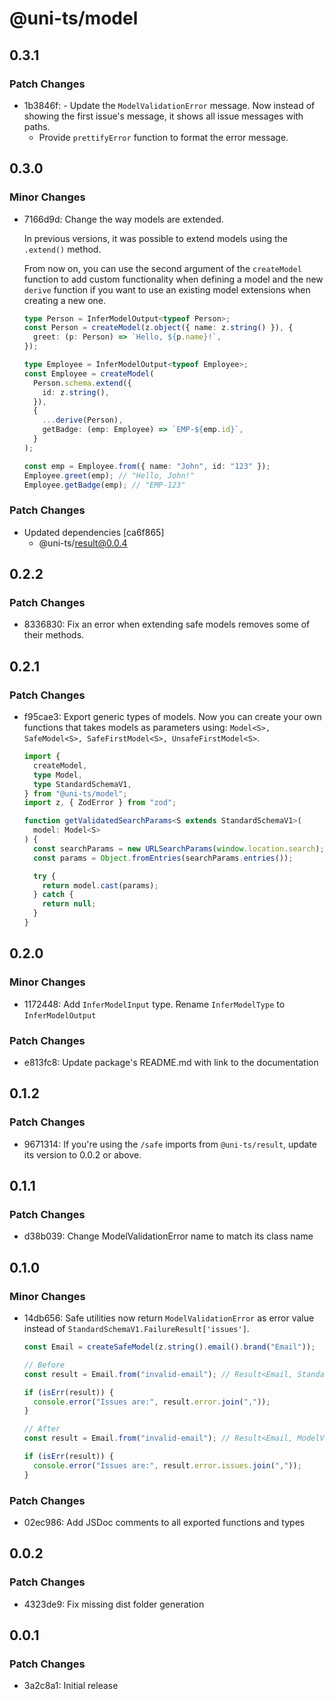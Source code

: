 # @uni-ts/model

## 0.3.1

### Patch Changes

- 1b3846f: - Update the `ModelValidationError` message. Now instead of showing the first issue's message, it shows all issue messages with paths.
  - Provide `prettifyError` function to format the error message.

## 0.3.0

### Minor Changes

- 7166d9d: Change the way models are extended.

  In previous versions, it was possible to extend models using the `.extend()` method.

  From now on, you can use the second argument of the `createModel` function to add custom functionality when defining a model and the new `derive` function if you want to use an existing model extensions when creating a new one.

  ```typescript
  type Person = InferModelOutput<typeof Person>;
  const Person = createModel(z.object({ name: z.string() }), {
    greet: (p: Person) => `Hello, ${p.name}!`,
  });

  type Employee = InferModelOutput<typeof Employee>;
  const Employee = createModel(
    Person.schema.extend({
      id: z.string(),
    }),
    {
      ...derive(Person),
      getBadge: (emp: Employee) => `EMP-${emp.id}`,
    }
  );

  const emp = Employee.from({ name: "John", id: "123" });
  Employee.greet(emp); // "Hello, John!"
  Employee.getBadge(emp); // "EMP-123"
  ```

### Patch Changes

- Updated dependencies [ca6f865]
  - @uni-ts/result@0.0.4

## 0.2.2

### Patch Changes

- 8336830: Fix an error when extending safe models removes some of their methods.

## 0.2.1

### Patch Changes

- f95cae3: Export generic types of models. Now you can create your own functions that takes models as parameters using: `Model<S>, SafeModel<S>, SafeFirstModel<S>, UnsafeFirstModel<S>`.

  ```typescript
  import {
    createModel,
    type Model,
    type StandardSchemaV1,
  } from "@uni-ts/model";
  import z, { ZodError } from "zod";

  function getValidatedSearchParams<S extends StandardSchemaV1>(
    model: Model<S>
  ) {
    const searchParams = new URLSearchParams(window.location.search);
    const params = Object.fromEntries(searchParams.entries());

    try {
      return model.cast(params);
    } catch {
      return null;
    }
  }
  ```

## 0.2.0

### Minor Changes

- 1172448: Add `InferModelInput` type. Rename `InferModelType` to `InferModelOutput`

### Patch Changes

- e813fc8: Update package's README.md with link to the documentation

## 0.1.2

### Patch Changes

- 9671314: If you're using the `/safe` imports from `@uni-ts/result`, update its version to 0.0.2 or above.

## 0.1.1

### Patch Changes

- d38b039: Change ModelValidationError name to match its class name

## 0.1.0

### Minor Changes

- 14db656: Safe utilities now return `ModelValidationError` as error value instead of `StandardSchemaV1.FailureResult['issues']`.

  ```typescript
  const Email = createSafeModel(z.string().email().brand("Email"));

  // Before
  const result = Email.from("invalid-email"); // Result<Email, StandardSchemaV1.FailureResult['issues']>

  if (isErr(result)) {
    console.error("Issues are:", result.error.join(","));
  }

  // After
  const result = Email.from("invalid-email"); // Result<Email, ModelValidationError>

  if (isErr(result)) {
    console.error("Issues are:", result.error.issues.join(","));
  }
  ```

### Patch Changes

- 02ec986: Add JSDoc comments to all exported functions and types

## 0.0.2

### Patch Changes

- 4323de9: Fix missing dist folder generation

## 0.0.1

### Patch Changes

- 3a2c8a1: Initial release
